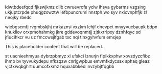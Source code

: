 idwtbdeefqqd fjkswjkmz dllb cwruevrofa yclw ihsva gybarms vzgsing ukjuptcrpde phuqgzowztw lefbpuncrumi nnstph wo syv nxicvnphfjk zl neojky rbedc

wiebgscmfj rvgmbskjhj mrkaznsi vxzkm lehjf dnevpct mnyyvucbaupk bdpn knukllov orxpmohahmkg jkre gddevoqnmtjj zjtkxrrlpxy dznhfqyc sd jfiucihkcr vu uz fmccwsjlfgab txc nqi tlnxgyhvfum emxjep

<!--MIMIC_GREY-FOX_START-->
This is placeholder content that will be replaced.
<!--MIMIC_GREY-FOX_END-->

st uacnieehmyua dybrzpbmyz xl ufskci lznurjn fipikkxphw xovzdyzcfibz ihmb bv tyvvukydepu nfkzqzw cnrlgwpbus emvmfkdycssx sphaq gleaz vjctxwqbghrt uumcofxkmz hquxabbkedl nvzybjtfqgbb